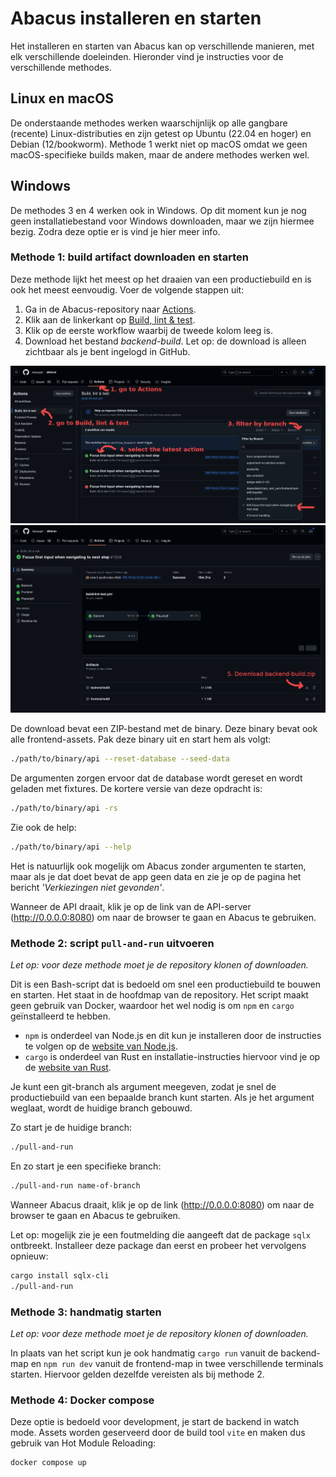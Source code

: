 # Abacus installeren en starten

Het installeren en starten van Abacus kan op verschillende manieren, met elk verschillende doeleinden.
Hieronder vind je instructies voor de verschillende methodes.

## Linux en macOS

De onderstaande methodes werken waarschijnlijk op alle gangbare (recente) Linux-distributies en zijn getest op Ubuntu (22.04 en hoger) en Debian (12/bookworm). Methode 1 werkt niet op macOS omdat we geen macOS-specifieke builds maken, maar de andere methodes werken wel.

## Windows

De methodes 3 en 4 werken ook in Windows. Op dit moment kun je nog geen installatiebestand voor Windows downloaden, maar we zijn hiermee bezig. Zodra deze optie er is vind je hier meer info.

### Methode 1: build artifact downloaden en starten

Deze methode lijkt het meest op het draaien van een productiebuild en is ook het meest eenvoudig. Voer de volgende stappen uit:

1. Ga in de Abacus-repository naar [Actions](https://github.com/kiesraad/abacus/actions).
2. Klik aan de linkerkant op [Build, lint & test](https://github.com/kiesraad/abacus/actions/workflows/build-lint-test.yml).
3. Klik op de eerste workflow waarbij de tweede kolom leeg is.
4. Download het bestand *backend-build*. Let op: de download is alleen zichtbaar als je bent ingelogd in GitHub.

![instructies1](/documentatie/gebruikersdocumentatie/img/build-artifact-1.png)
![instructies2](/documentatie/gebruikersdocumentatie/img/build-artifact-2.png)

De download bevat een ZIP-bestand met de binary. Deze binary bevat ook alle frontend-assets. Pak deze binary uit en start hem als volgt:

```sh
./path/to/binary/api --reset-database --seed-data
```

De argumenten zorgen ervoor dat de database wordt gereset en wordt geladen met fixtures. De kortere versie van deze opdracht is:

```sh
./path/to/binary/api -rs
```

Zie ook de help:

```sh
./path/to/binary/api --help
```
Het is natuurlijk ook mogelijk om Abacus zonder argumenten te starten, maar als je dat doet bevat de app geen data en zie je op de pagina het bericht *'Verkiezingen niet gevonden'*.

Wanneer de API draait, klik je op de link van de API-server (<http://0.0.0.0:8080>) om naar de browser te gaan en Abacus te gebruiken.

### Methode 2: script `pull-and-run` uitvoeren

*Let op: voor deze methode moet je de repository klonen of downloaden.*

Dit is een Bash-script dat is bedoeld om snel een productiebuild te bouwen en starten. Het staat in de hoofdmap van de repository. Het script maakt geen gebruik van Docker, waardoor het wel nodig is om `npm` en `cargo` geïnstalleerd te hebben.

- `npm` is onderdeel van Node.js en dit kun je installeren door de instructies te volgen op de [website van Node.js](https://nodejs.org/en/download/package-manager).
- `cargo` is onderdeel van Rust en installatie-instructies hiervoor vind je op de [website van Rust](https://www.rust-lang.org/learn/get-started).

Je kunt een git-branch als argument meegeven, zodat je snel de productiebuild van een bepaalde branch kunt starten. Als je het argument weglaat, wordt de huidige branch gebouwd.

Zo start je de huidige branch:

```sh
./pull-and-run
```

En zo start je een specifieke branch:

```sh
./pull-and-run name-of-branch
```

Wanneer Abacus draait, klik je op de link (<http://0.0.0.0:8080>) om naar de browser te gaan en Abacus te gebruiken.

Let op: mogelijk zie je een foutmelding die aangeeft dat de package `sqlx` ontbreekt. Installeer deze package dan eerst en probeer het vervolgens opnieuw:

```sh
cargo install sqlx-cli
./pull-and-run
```

### Methode 3: handmatig starten

*Let op: voor deze methode moet je de repository klonen of downloaden.*

In plaats van het script kun je ook handmatig `cargo run` vanuit de backend-map en `npm run dev` vanuit de frontend-map in twee verschillende terminals starten. Hiervoor gelden dezelfde vereisten als bij methode 2.

### Methode 4: Docker compose

Deze optie is bedoeld voor development, je start de backend in watch mode. Assets worden geserveerd door de build tool `vite` en maken dus gebruik van Hot Module Reloading:

```sh
docker compose up
```
